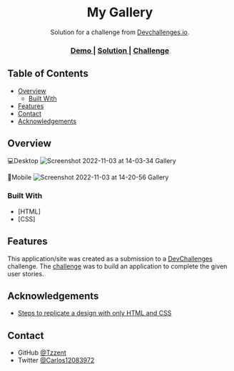 <!-- Please update value in the {}  -->

<h1 align="center">My Gallery</h1>

<div align="center">
   Solution for a challenge from  <a href="http://devchallenges.io" target="_blank">Devchallenges.io</a>.
</div>

<div align="center">
  <h3>
    <a href="https://gallery-3dfa3.web.app">
      Demo
    </a>
    <span> | </span>
    <a href="https://github.com/Tzzent/Gallery">
      Solution
    </a>
    <span> | </span>
    <a href="https://devchallenges.io/challenges/gcbWLxG6wdennelX7b8I">
      Challenge
    </a>
  </h3>
</div>

<!-- TABLE OF CONTENTS -->

## Table of Contents

- [Overview](#overview)
  - [Built With](#built-with)
- [Features](#features)
- [Contact](#contact)
- [Acknowledgements](#acknowledgements)

<!-- OVERVIEW -->

## Overview

💻Desktop
![Screenshot 2022-11-03 at 14-03-34 Gallery](https://user-images.githubusercontent.com/86677547/199814867-10b247f1-6f8e-4e44-b912-0727b5f6e39e.png)

📱Mobile
![Screenshot 2022-11-03 at 14-20-56 Gallery](https://user-images.githubusercontent.com/86677547/199814883-adc7f104-0e59-4788-96d4-827520f7c350.png)

### Built With

<!-- This section should list any major frameworks that you built your project using. Here are a few examples.-->

- [HTML]
- [CSS]

## Features

<!-- List the features of your application or follow the template. Don't share the figma file here :) -->

This application/site was created as a submission to a [DevChallenges](https://devchallenges.io/challenges) challenge. The [challenge](https://devchallenges.io/challenges/gcbWLxG6wdennelX7b8I) was to build an application to complete the given user stories.


## Acknowledgements

<!-- This section should list any articles or add-ons/plugins that helps you to complete the project. This is optional but it will help you in the future. For exmpale -->

- [Steps to replicate a design with only HTML and CSS](https://devchallenges-blogs.web.app/how-to-replicate-design/)

## Contact

- GitHub [@Tzzent](https://github.com/Tzzent)
- Twitter [@Carlos12083972](https://twitter.com/Carlos12083972)
